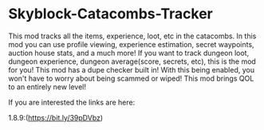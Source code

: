 # Skyblock-Catacombs-Tracker
This mod tracks all the items, experience, loot, etc in the catacombs.
In this mod you can use profile viewing, experience estimation, secret waypoints, auction house stats, and a much more! 
If you want to track dungeon loot, dungeon experience, dungeon average(score, secrets, etc), this is the mod for you!
This mod has a dupe checker built in! With this being enabled, you won't have to worry about being scammed or wiped!
This mod brings QOL to an entirely new level!

If you are interested the links are here:

1.8.9:(https://bit.ly/39pDVbz)
